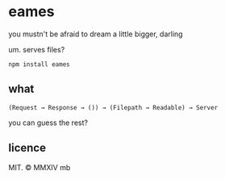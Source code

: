 # eames

you mustn't be afraid to dream a little bigger, darling

um. serves files?

`npm install eames`

## what

`(Request → Response → ()) → (Filepath → Readable) → Server`

you can guess the rest?

## licence

MIT. &copy; MMXIV mb
